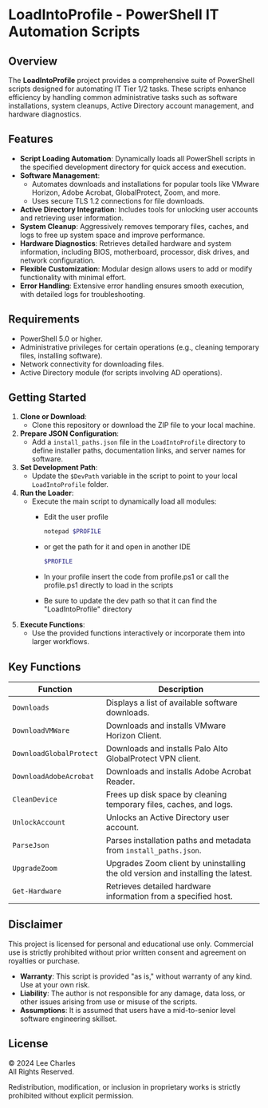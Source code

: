 # LoadIntoProfile - PowerShell IT Automation Scripts

## Overview

The **LoadIntoProfile** project provides a comprehensive suite of PowerShell scripts designed for automating IT Tier 1/2 tasks. These scripts enhance efficiency by handling common administrative tasks such as software installations, system cleanups, Active Directory account management, and hardware diagnostics.

## Features

- **Script Loading Automation**: Dynamically loads all PowerShell scripts in the specified development directory for quick access and execution.
- **Software Management**:
  - Automates downloads and installations for popular tools like VMware Horizon, Adobe Acrobat, GlobalProtect, Zoom, and more.
  - Uses secure TLS 1.2 connections for file downloads.
- **Active Directory Integration**: Includes tools for unlocking user accounts and retrieving user information.
- **System Cleanup**: Aggressively removes temporary files, caches, and logs to free up system space and improve performance.
- **Hardware Diagnostics**: Retrieves detailed hardware and system information, including BIOS, motherboard, processor, disk drives, and network configuration.
- **Flexible Customization**: Modular design allows users to add or modify functionality with minimal effort.
- **Error Handling**: Extensive error handling ensures smooth execution, with detailed logs for troubleshooting.

## Requirements

- PowerShell 5.0 or higher.
- Administrative privileges for certain operations (e.g., cleaning temporary files, installing software).
- Network connectivity for downloading files.
- Active Directory module (for scripts involving AD operations).

## Getting Started

1. **Clone or Download**: 
   - Clone this repository or download the ZIP file to your local machine.
2. **Prepare JSON Configuration**:
   - Add a `install_paths.json` file in the `LoadIntoProfile` directory to define installer paths, documentation links, and server names for software.
3. **Set Development Path**:
   - Update the `$DevPath` variable in the script to point to your local `LoadIntoProfile` folder.
4. **Run the Loader**:
   - Execute the main script to dynamically load all modules:
     - Edit the user profile
       ```powershell
       notepad $PROFILE
       ```
     - or get the path for it and open in another IDE
       ```powershell
       $PROFILE
       ```
          
     
     - In your profile insert the code from profile.ps1 or call the profile.ps1 directly to load in the scripts
     - Be sure to update the dev path so that it can find the "LoadIntoProfile" directory
5. **Execute Functions**:
   - Use the provided functions interactively or incorporate them into larger workflows.

## Key Functions

| **Function**          | **Description**                                                                 |
|------------------------|---------------------------------------------------------------------------------|
| `Downloads`           | Displays a list of available software downloads.                                |
| `DownloadVMWare`      | Downloads and installs VMware Horizon Client.                                   |
| `DownloadGlobalProtect` | Downloads and installs Palo Alto GlobalProtect VPN client.                    |
| `DownloadAdobeAcrobat` | Downloads and installs Adobe Acrobat Reader.                                   |
| `CleanDevice`         | Frees up disk space by cleaning temporary files, caches, and logs.             |
| `UnlockAccount`       | Unlocks an Active Directory user account.                                       |
| `ParseJson`           | Parses installation paths and metadata from `install_paths.json`.              |
| `UpgradeZoom`         | Upgrades Zoom client by uninstalling the old version and installing the latest. |
| `Get-Hardware`        | Retrieves detailed hardware information from a specified host.                 |

## Disclaimer

This project is licensed for personal and educational use only. Commercial use is strictly prohibited without prior written consent and agreement on royalties or purchase.

- **Warranty**: This script is provided "as is," without warranty of any kind. Use at your own risk.
- **Liability**: The author is not responsible for any damage, data loss, or other issues arising from use or misuse of the scripts.
- **Assumptions**: It is assumed that users have a mid-to-senior level software engineering skillset.

## License

© 2024 Lee Charles  
All Rights Reserved.  

Redistribution, modification, or inclusion in proprietary works is strictly prohibited without explicit permission.